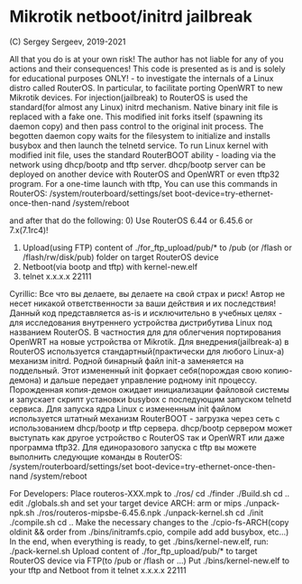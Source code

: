 # Mikrotik netboot/initrd jailbreak

(C) Sergey Sergeev, 2019-2021

All that you do is at your own risk!
The author has not liable for any of you actions and their consequences!
This code is presented as is and is solely for educational purposes ONLY! -
to investigate the internals of a Linux distro called RouterOS.
In particular, to facilitate porting OpenWRT to new Mikrotik devices.
For injection(jailbreak) to RouterOS is used the standard(for almost any Linux)
initrd mechanism. Native binary init file is replaced with a fake one. This modified
init forks itself (spawning its daemon copy) and then pass control to the original init
process. The begotten daemon copy waits for the filesystem to initialize and installs
busybox and then launch the telnetd service. To run Linux kernel with modified init file,
uses the standard RouterBOOT ability - loading via the network using dhcp/bootp and tftp
server. dhcp/bootp server can be deployed on another device with RouterOS and OpenWRT or
even tftp32 program. For a one-time launch with tftp, You can use this commands in RouterOS:
	/system/routerboard/settings/set boot-device=try-ethernet-once-then-nand
	/system/reboot

and after that do the following:
0) Use RouterOS 6.44 or 6.45.6 or 7.x(7.1rc4)!
1) Upload(using FTP) content of ./for_ftp_upload/pub/* to /pub
     (or /flash or /flash/rw/disk/pub) folder on target RouterOS device
2) Netboot(via bootp and tftp) with kernel-new.elf
3) telnet x.x.x.x 22111

Cyrillic:
Все что вы делаете, вы делаете на свой страх и риск!
Автор не несет никакой ответственности за ваши действия и их последствия!
Данный код представляется as-is и исключительно в учебных целях -
для исследования внутреннего устройства дистрибутива Linux под названием
RouterOS. В частностия для для облегчения портирования OpenWRT на новые
устройства от Mikrotik. Для внедрения(jailbreak-а) в RouterOS используется
стандартный(практически для любого Linux-а) механизм initrd. Родной бинарный
файл init-а заменяется на поддельный. Этот измененный init форкает себя(порождая
свою копию-демона) и дальше передает управление родному init процессу. Порожденная
копия-демон ожидает инициализации файловой системы и запускает скрипт установки
busybox с последующим запуском telnetd сервиса. Для запуска ядра Linux с измененным
init файлом используется штатный механизм RouterBOOT - загрузка через сеть
с использованием dhcp/bootp и tftp сервера. dhcp/bootp сервером может выступать
как другое устройство с RouterOS так и OpenWRT или даже программа tftp32.
Для единоразового запуска с tftp вы можете выполнить следующие команды в RouterOS:
	/system/routerboard/settings/set boot-device=try-ethernet-once-then-nand
	/system/reboot

For Developers:
	Place routeros-XXX.mpk to ./ros/
	cd ./finder
	./Build.sh
	cd ..
	edit ./globals.sh and set your target device ARCH: arm or mips
	./unpack-npk.sh ./ros/routeros-mipsbe-6.45.6.npk
	./unpack-kernel.sh
	cd ./init
	./compile.sh
	cd ..
	Make the necessary changes to the ./cpio-fs-ARCH(copy oldinit && order from ./bins/initramfs.cpio, compile add add busybox, etc...)
	In the end, when everything is ready, to get ./bins/kernel-new.elf, run: ./pack-kernel.sh
	Upload content of ./for_ftp_upload/pub/* to target RouterOS device via FTP(to /pub or /flash or ...)
	Put ./bins/kernel-new.elf to your tftp and Netboot from it
	telnet x.x.x.x 22111
